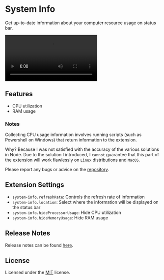 # System Info

Get up-to-date information about your computer resource usage on status bar.

![Extension video (may not work in the IDE or marketplace, but it works on GitHub)](https://user-images.githubusercontent.com/61974579/220412247-f511aa3b-e6b3-4711-bdf6-e3115444431d.mp4
)

## Features

* CPU utilization
* RAM usage

### Notes

Collecting CPU usage information involves running scripts (such as Powershell on Windows) that return information to the extension.

Why? Because I was not satisfied with the accuracy of the various solutions in Node.
Due to the solution I introduced, I `cannot` guarantee that this part of the extension will work flawlessly on `Linux` distributions and `MacOS`.

Please report any bugs or advice on the [repository](https://github.com/MASSHUU12/system-info/issues).

## Extension Settings

* `system-info.refreshRate`: Controls the refresh rate of information
* `system-info.location`: Select where the information will be displayed on the status bar
* `system-info.hideProcessorUsage`: Hide CPU utilization
* `system-info.hideMemoryUsage`: Hide RAM usage

## Release Notes

Release notes can be found [here](https://github.com/MASSHUU12/system-info/blob/main/CHANGELOG.md).

## License

Licensed under the [MIT](https://github.com/MASSHUU12/system-info/blob/main/LICENSE) license.
